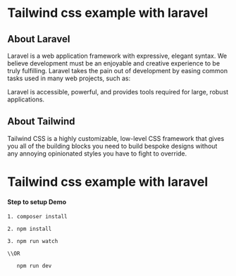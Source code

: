 # Tailwind css example with laravel

## About Laravel

Laravel is a web application framework with expressive, elegant syntax. We believe development must be an enjoyable and creative experience to be truly fulfilling. Laravel takes the pain out of development by easing common tasks used in many web projects, such as:

Laravel is accessible, powerful, and provides tools required for large, robust applications.

## About Tailwind 

Tailwind CSS is a highly customizable, low-level CSS framework that gives you all of the building blocks you need to build bespoke designs without any annoying opinionated styles you have to fight to override.

# Tailwind css example with laravel

#### Step to setup Demo


```
1. composer install

2. npm install

3. npm run watch
 
\\OR

   npm run dev
   

```
